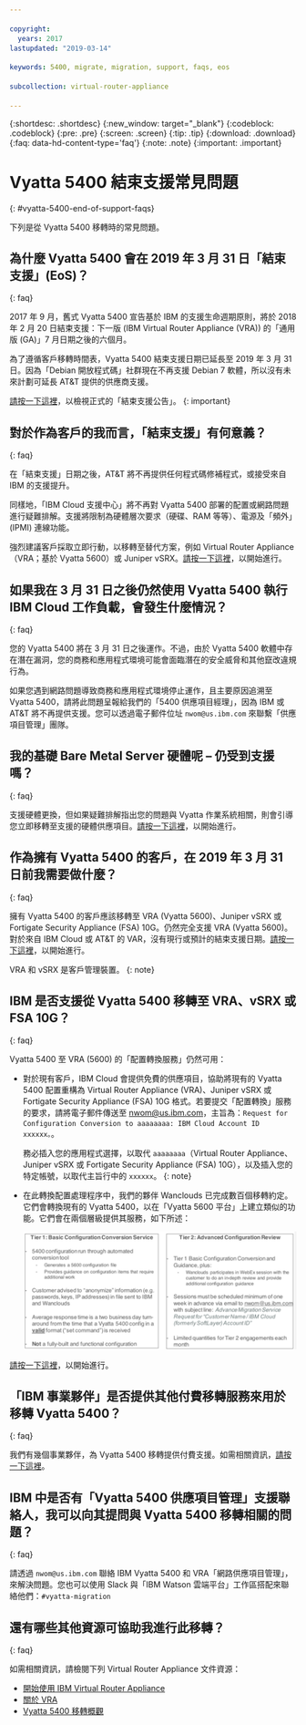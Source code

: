 ```yaml
---

copyright:
  years: 2017
lastupdated: "2019-03-14"

keywords: 5400, migrate, migration, support, faqs, eos

subcollection: virtual-router-appliance

---
```


{:shortdesc: .shortdesc}
{:new_window: target="_blank"}
{:codeblock: .codeblock}
{:pre: .pre}
{:screen: .screen}
{:tip: .tip}
{:download: .download}
{:faq: data-hd-content-type='faq'}
{:note: .note}
{:important: .important}

# Vyatta 5400 結束支援常見問題
{: #vyatta-5400-end-of-support-faqs}

下列是從 Vyatta 5400 移轉時的常見問題。

## 為什麼 Vyatta 5400 會在 2019 年 3 月 31 日「結束支援」(EoS)？
{: faq}

2017 年 9 月，舊式 Vyatta 5400 宣告基於 IBM 的支援生命週期原則，將於 2018 年 2 月 20 日結束支援：下一版 (IBM Virtual Router Appliance (VRA)) 的「通用版 (GA)」7 月日期之後的六個月。

為了遵循客戶移轉時間表，Vyatta 5400 結束支援日期已延長至 2019 年 3 月 31 日。因為「Debian 開放程式碼」社群現在不再支援 Debian 7 軟體，所以沒有未來計劃可延長 AT&T 提供的供應商支援。

[請按一下這裡](/docs/infrastructure/virtual-router-appliance?topic=virtual-router-appliance-vyatta-5400-end-of-support-announcement)，以檢視正式的「結束支援公告」。
{: important}

## 對於作為客戶的我而言，「結束支援」有何意義？
{: faq}

在「結束支援」日期之後，AT&T 將不再提供任何程式碼修補程式，或接受來自 IBM 的支援提升。

同樣地，「IBM Cloud 支援中心」將不再對 Vyatta 5400 部署的配置或網路問題進行疑難排解。支援將限制為硬體層次要求（硬碟、RAM 等等）、電源及「頻外」(IPMI) 連線功能。

強烈建議客戶採取立即行動，以移轉至替代方案，例如 Virtual Router Appliance（VRA；基於 Vyatta 5600）或 Juniper vSRX。[請按一下這裡](/docs/infrastructure/virtual-router-appliance?topic=virtual-router-appliance-migration-overview)，以開始進行。

## 如果我在 3 月 31 日之後仍然使用 Vyatta 5400 執行 IBM Cloud 工作負載，會發生什麼情況？
{: faq}

您的 Vyatta 5400 將在 3 月 31 日之後運作。不過，由於 Vyatta 5400 軟體中存在潛在漏洞，您的商務和應用程式環境可能會面臨潛在的安全威脅和其他竄改違規行為。

如果您遇到網路問題導致商務和應用程式環境停止運作，且主要原因追溯至 Vyatta 5400，請將此問題呈報給我們的「5400 供應項目經理」，因為 IBM 或 AT&T 將不再提供支援。您可以透過電子郵件位址 `nwom@us.ibm.com` 來聯繫「供應項目管理」團隊。

## 我的基礎 Bare Metal Server 硬體呢 – 仍受到支援嗎？
{: faq}

支援硬體更換，但如果疑難排解指出您的問題與 Vyatta 作業系統相關，則會引導您立即移轉至支援的硬體供應項目。[請按一下這裡](/docs/infrastructure/virtual-router-appliance?topic=virtual-router-appliance-migration-overview)，以開始進行。

## 作為擁有 Vyatta 5400 的客戶，在 2019 年 3 月 31 日前我需要做什麼？
{: faq}

擁有 Vyatta 5400 的客戶應該移轉至 VRA (Vyatta 5600)、Juniper vSRX 或 Fortigate Security Appliance (FSA) 10G。仍然完全支援 VRA (Vyatta 5600)。對於來自 IBM Cloud 或 AT&T 的 VAR，沒有現行或預計的結束支援日期。[請按一下這裡](/docs/infrastructure/virtual-router-appliance?topic=virtual-router-appliance-migration-overview)，以開始進行。

  VRA 和 vSRX 是客戶管理裝置。
  {: note}

## IBM 是否支援從 Vyatta 5400 移轉至 VRA、vSRX 或 FSA 10G？
{: faq}

Vyatta 5400 至 VRA (5600) 的「配置轉換服務」仍然可用：

* 對於現有客戶，IBM Cloud 會提供免費的供應項目，協助將現有的 Vyatta 5400 配置重構為 Virtual Router Appliance (VRA)、Juniper vSRX 或 Fortigate Security Appliance (FSA) 10G 格式。若要提交「配置轉換」服務的要求，請將電子郵件傳送至 nwom@us.ibm.com，主旨為：`Request for Configuration Conversion to aaaaaaaa: IBM Cloud Account ID xxxxxx。`。

  務必插入您的應用程式選擇，以取代 `aaaaaaaa`（Virtual Router Appliance、Juniper vSRX 或 Fortigate Security Appliance (FSA) 10G），以及插入您的特定帳號，以取代主旨行中的 `xxxxxx`。
  {: note}

* 在此轉換配置處理程序中，我們的夥伴 Wanclouds 已完成數百個移轉約定。它們會轉換現有的 Vyatta 5400，以在「Vyatta 5600 平台」上建立類似的功能。它們會在兩個層級提供其服務，如下所述：

  <img src="images/tiers.png" alt="圖片" style="width: 700px;"/>

[請按一下這裡](/docs/infrastructure/virtual-router-appliance?topic=virtual-router-appliance-migration-overview)，以開始進行。

## 「IBM 事業夥伴」是否提供其他付費移轉服務來用於移轉 Vyatta 5400？
{: faq}

我們有幾個事業夥伴，為 Vyatta 5400 移轉提供付費支援。如需相關資訊，[請按一下這裡](/docs/infrastructure/virtual-router-appliance?topic=virtual-router-appliance-vyatta-5400-end-of-support-announcement)。

## IBM 中是否有「Vyatta 5400 供應項目管理」支援聯絡人，我可以向其提問與 Vyatta 5400 移轉相關的問題？
{: faq}

請透過 `nwom@us.ibm.com` 聯絡 IBM Vyatta 5400 和 VRA「網路供應項目管理」，來解決問題。您也可以使用 Slack 與「IBM Watson 雲端平台」工作區搭配來聯絡他們：`#vyatta-migration`

## 還有哪些其他資源可協助我進行此移轉？
{: faq}

如需相關資訊，請檢閱下列 Virtual Router Appliance 文件資源：

  * [開始使用 IBM Virtual Router Appliance](/docs/infrastructure/virtual-router-appliance?topic=virtual-router-appliance-getting-started)
  * [關於 VRA](/docs/infrastructure/virtual-router-appliance?topic=virtual-router-appliance-about-the-vra)
  * [Vyatta 5400 移轉概觀](/docs/infrastructure/virtual-router-appliance?topic=virtual-router-appliance-migration-overview)
